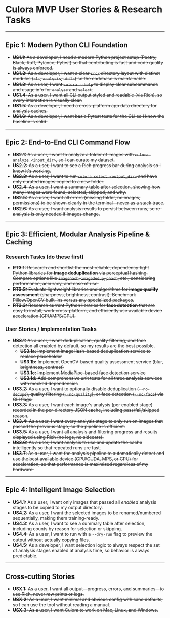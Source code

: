 # Culora MVP User Stories & Research Tasks

---

## Epic 1: Modern Python CLI Foundation

- ~~**US1.1:** As a developer, I need a modern Python project setup (Poetry, Black, Ruff, Pylance, Pytest) so that contributing is fast and code quality is always enforced.~~
- ~~**US1.2:** As a developer, I want a clear `src/` directory layout with distinct modules (`cli`, `analysis`, `utils`) so the codebase is maintainable.~~
- ~~**US1.3:** As a user, I want `culora --help` to display clear subcommands and usage info for `analyze` and `select`.~~
- ~~**US1.4:** As a user, I want all CLI output styled and readable (via Rich), so every interaction is visually clear.~~
- ~~**US1.5:** As a developer, I need a cross-platform app data directory for analysis caches.~~
- ~~**US1.6:** As a developer, I want basic Pytest tests for the CLI so I know the baseline is solid.~~

---

## Epic 2: End-to-End CLI Command Flow

- ~~**US2.1:** As a user, I want to analyze a folder of images with `culora analyze <input_dir>`, so I can curate my dataset.~~
- ~~**US2.2:** As a user, I want to see a Rich progress bar during analysis so I know it's working.~~
- ~~**US2.3:** As a user, I want to run `culora select <output_dir>` and have only curated images copied to a new folder.~~
- ~~**US2.4:** As a user, I want a summary table after selection, showing how many images were found, selected, skipped, and why.~~
- ~~**US2.5:** As a user, I want all errors (missing folder, no images, permissions) to be shown clearly in the terminal—never as a stack trace.~~
- ~~**US2.6:** As a user, I want analysis results to persist between runs, so re-analysis is only needed if images change.~~

---

## Epic 3: Efficient, Modular Analysis Pipeline & Caching

### Research Tasks (do these first)

- ~~**RT3.1:** Research and shortlist the most reliable, dependency-light Python libraries for **image deduplication** via perceptual hashing. Compare options like `imagehash`, `imagededup`, `phash`, etc., considering performance, accuracy, and ease of use.~~
- ~~**RT3.2:** Evaluate lightweight libraries and algorithms for **image quality assessment** (sharpness, brightness, contrast). Benchmark Pillow/OpenCV built-ins versus any specialized packages.~~
- ~~**RT3.3:** Research current Python libraries for **face detection** that are easy to install, work cross-platform, and efficiently use available device acceleration (GPU/MPS/CPU).~~

### User Stories / Implementation Tasks

- ~~**US3.1:** As a user, I want deduplication, quality filtering, and face detection all enabled by default, so my results are the best possible.~~
  - ~~**US3.1a:** Implement ImageHash-based deduplication service to replace placeholder~~
  - ~~**US3.1b:** Implement OpenCV-based quality assessment service (blur, brightness, contrast)~~
  - ~~**US3.1c:** Implement MediaPipe-based face detection service~~
  - ~~**US3.1d:** Add comprehensive unit tests for all three analysis services with mocked dependencies~~
- ~~**US3.2:** As a user, I want to optionally disable deduplication (`--no-dedupe`), quality filtering (`--no-quality`), or face detection (`--no-face`) via CLI flags.~~
- ~~**US3.3:** As a user, I want each image's analysis (per enabled stage) recorded in the per-directory JSON cache, including pass/fail/skipped reason.~~
- ~~**US3.4:** As a user, I want every analysis stage to only run on images that passed the previous stage, so the pipeline is efficient.~~
- ~~**US3.5:** As a user, I want all analysis and filtering progress and results displayed using Rich (no logs, no sidecars).~~
- ~~**US3.6:** As a user, I want analysis to use and update the cache intelligently so that repeated runs are fast.~~
- ~~**US3.7:** As a user, I want the analysis pipeline to automatically detect and use the best available device (GPU/CUDA, MPS, or CPU) for acceleration, so that performance is maximized regardless of my hardware.~~

---

## Epic 4: Intelligent Image Selection

- **US4.1:** As a user, I want only images that passed all *enabled* analysis stages to be copied to my output directory.
- **US4.2:** As a user, I want the selected images to be renamed/numbered sequentially, making them training-ready.
- **US4.3:** As a user, I want to see a summary table after selection, including counts by reason for selection or skipping.
- **US4.4:** As a user, I want to run with a `--dry-run` flag to preview the output without actually copying files.
- **US4.5:** As a developer, I want selection logic to always respect the set of analysis stages enabled at analysis time, so behavior is always predictable.

---

## Cross-cutting Stories

- ~~**USX.1:** As a user, I want all output—progress, errors, and summaries—to use Rich, never raw prints or logs.~~
- ~~**USX.2:** As a user, I want minimal and obvious config with sane defaults, so I can use the tool without reading a manual.~~
- ~~**USX.3:** As a user, I want Culora to work on Mac, Linux, and Windows.~~
